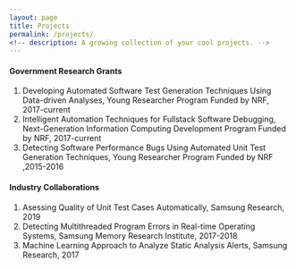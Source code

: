 ```yaml
---
layout: page
title: Projects
permalink: /projects/
<!-- description: A growing collection of your cool projects. -->
---
```


#### Government Research Grants ####
1. Developing Automated Software Test Generation Techniques Using Data-driven Analyses, Young Researcher Program Funded by NRF, 2017-current
1. Intelligent Automation Techniques for Fullstack Software Debugging, Next-Generation Information Computing Development Program Funded  by NRF, 2017-current
1. Detecting Software Performance Bugs Using Automated Unit Test Generation Techniques, Young Researcher Program Funded by NRF ,2015-2016

#### Industry Collaborations ####
1. Asessing Quality of Unit Test Cases Automatically, Samsung Research, 2019
1. Detecting Multithreaded Program Errors in Real-time Operating Systems, Samsung Memory Research Institute, 2017-2018
1. Machine Learning Approach to Analyze Static Analysis Alerts, Samsung Research, 2017

<!--
{% for project in site.projects %}

{% if project.redirect %}
<div class="project">
    <div class="thumbnail">
        <a href="{{ project.redirect }}" target="_blank">
        {% if project.img %}
        <img class="thumbnail" src="{{ project.img | prepend: site.baseurl | prepend: site.url }}"/>
        {% else %}
        <div class="thumbnail blankbox"></div>
        {% endif %}    
        <span>
            <h1>{{ project.title }}</h1>
            <br/>
            <p>{{ project.description }}</p>
        </span>
        </a>
    </div>
</div>
{% else %}

<div class="project ">
    <div class="thumbnail">
        <a href="{{ project.url | prepend: site.baseurl | prepend: site.url }}">
        {% if project.img %}
        <img class="thumbnail" src="{{ project.img | prepend: site.baseurl | prepend: site.url }}"/>
        {% else %}
        <div class="thumbnail blankbox"></div>
        {% endif %}    
        <span>
            <h1>{{ project.title }}</h1>
            <br/>
            <p>{{ project.description }}</p>
        </span>
        </a>
    </div>
</div>

{% endif %}

{% endfor %}
-->
